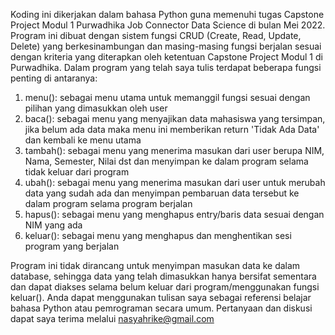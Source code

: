 
Koding ini dikerjakan dalam bahasa Python guna memenuhi tugas Capstone Project Modul 1 Purwadhika Job Connector Data Science di bulan Mei 2022. Program ini dibuat dengan sistem fungsi CRUD (Create, Read, Update, Delete) yang berkesinambungan dan masing-masing fungsi berjalan sesuai dengan kriteria yang diterapkan oleh ketentuan Capstone Project Modul 1 di Purwadhika. Dalam program yang telah saya tulis terdapat beberapa fungsi penting di antaranya:
1. menu(): sebagai menu utama untuk memanggil fungsi sesuai dengan pilihan yang dimasukkan oleh user
2. baca(): sebagai menu yang menyajikan data mahasiswa yang tersimpan, jika belum ada data maka menu ini memberikan return 'Tidak Ada Data' dan kembali ke menu utama
3. tambah(): sebagai menu yang menerima masukan dari user berupa NIM, Nama, Semester, Nilai dst dan menyimpan ke dalam program selama tidak keluar dari program
4. ubah(): sebagai menu yang menerima masukan dari user untuk merubah data yang sudah ada dan menyimpan pembaruan data tersebut ke dalam program selama program berjalan
5. hapus(): sebagai menu yang menghapus entry/baris data sesuai dengan NIM yang ada
6. keluar(): sebagai menu yang menghapus dan menghentikan sesi program yang berjalan

Program ini tidak dirancang untuk menyimpan masukan data ke dalam database, sehingga data yang telah dimasukkan hanya bersifat sementara dan dapat diakses selama belum keluar dari program/menggunakan fungsi keluar(). Anda dapat menggunakan tulisan saya sebagai referensi belajar bahasa Python atau pemrograman secara umum. Pertanyaan dan diskusi dapat saya terima melalui nasyahrike@gmail.com
